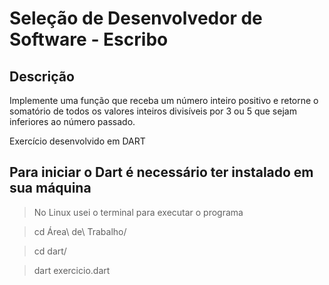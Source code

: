 # Seleção de Desenvolvedor de Software - Escribo

## Descrição
Implemente uma função que receba um número inteiro positivo e retorne o somatório de todos os valores inteiros divisíveis por 3 ou 5 que sejam inferiores ao número passado.

Exercício desenvolvido em DART

## Para iniciar o Dart é necessário ter instalado em sua máquina
> No Linux usei o terminal para executar o programa

> cd Área\ de\ Trabalho/

> cd dart/

> dart exercicio.dart
